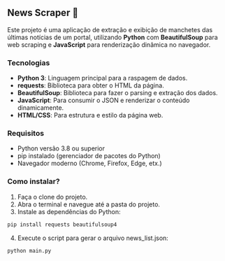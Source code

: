 ## News Scraper 📰

Este projeto é uma aplicação de extração e exibição de manchetes das últimas notícias de um portal, utilizando **Python** com **BeautifulSoup** para web scraping e **JavaScript** para renderização dinâmica no navegador.

### Tecnologias

- **Python 3**: Linguagem principal para a raspagem de dados.
- **requests**: Biblioteca para obter o HTML da página.
- **BeautifulSoup**: Biblioteca para fazer o parsing e extração dos dados.
- **JavaScript**: Para consumir o JSON e renderizar o conteúdo dinamicamente.
- **HTML/CSS**: Para estrutura e estilo da página web.

### Requisitos

- Python versão 3.8 ou superior
- pip instalado (gerenciador de pacotes do Python)
- Navegador moderno (Chrome, Firefox, Edge, etx.)

### Como instalar?

1. Faça o clone do projeto.
2. Abra o terminal e navegue até a pasta do projeto.
3. Instale as dependências do Python:
  ```bash
  pip install requests beautifulsoup4
  ```
4. Execute o script para gerar o arquivo news_list.json:
  ```bash
  python main.py
  ```
<!-- 5. Inicie um servidor HTTP local para visualizar a página.
  - Usando o Live Server (recomendado para quem usa VS Code):

  - Ou usando o Python (caso não use extensões):
  ```bash
  python -m http.server
  ``` -->
